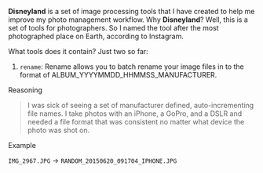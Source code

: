 __Disneyland__ is a set of image processing tools that I have created to help me improve my photo management workflow.
Why __Disneyland__? Well, this is a set of tools for photographers. So I named the tool after the most photographed place on Earth, according to Instagram.

What tools does it contain? Just two so far:

1. `rename`: Rename allows you to batch rename your image files in to the format of ALBUM_YYYYMMDD_HHMMSS_MANUFACTURER.

Reasoning
> I was sick of seeing a set of manufacturer defined, auto-incrementing file names.
> I take photos with an iPhone, a GoPro, and a DSLR and needed a file format that was consistent
> no matter what device the photo was shot on.

Example

`IMG_2967.JPG` -> `RANDOM_20150620_091704_IPHONE.JPG`
